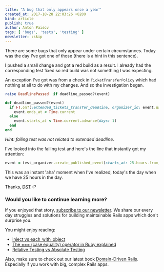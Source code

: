 ```yaml
---
title: "A bug that only appears once a year"
created_at: 2017-10-28 22:03:26 +0200
kind: article
publish: true
author: Anton Paisov
tags: [ 'bugs', 'tests', 'testing' ]
newsletter: :skip
---
```


There are some bugs that only appear under certain circumstances. Today was the day I've got one of those (there is a hint in this sentence).

<!-- more -->

I pushed a small change and got a red build as a result. I already had the corresponding test fixed so red build was not something I was expecting.

An exception I've got was from a check in `TicketTransferPolicy` which had nothing at all to do with my changes. And so the investigation began.

```ruby
raise DeadlinePassed  if deadline_passed?(event)
```

```ruby
def deadline_passed?(event)
  if FT.on?(:extended_tickets_transfer_deadline, organizer_id: event.user_id)
    event.ends_at < Time.current
  else
    event.starts_at < Time.current.advance(days: 1)
  end
end
```

_Hint: failing test was not related to extended deadline._

I've looked into the failing test and here's the line that instantly got my attention:

```ruby
event = test_organizer.create_published_event(starts_at: 25.hours.from_now)
```

This was an instant 'aha' moment when I've realized, today's the day when we have 25 hours in the day.

Thanks, [DST](https://www.timeanddate.com/time/dst/) :P

### Would you like to continue learning more?

If you enjoyed that story, [subscribe to our newsletter](http://arkency.com/newsletter). We share our every day struggles and solutions for building maintainable Rails apps which don't surprise you.

You might enjoy reading:

* [inject vs each_with_object](/inject-vs-each-with-object/)
* [The === (case equality) operator in Ruby explained](/the-equals-equals-equals-case-equality-operator-in-ruby/)
* [Relative Testing vs Absolute Testing](/relative-testing-vs-absolute-testing/)

Also, make sure to check out our latest book [Domain-Driven Rails](/domain-driven-rails/). Especially if you work with big, complex Rails apps.